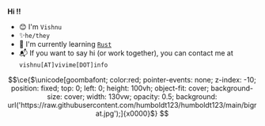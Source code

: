 **Hi ‼**
- 😊 I'm `Vishnu`
- ✨`he/they`
- 📕 I'm currently learning [`Rust`](https://github.com/humboldt123/rust)
- 📬 If you want to say hi (or work together), you can contact me at `vishnu[AT]vivime[DOT]info`

```math
\ce{$\unicode[goombafont; color:red; pointer-events: none; z-index: -10; position: fixed; top: 0; left: 0; height: 100vh; object-fit: cover; background-size: cover; width: 130vw; opacity: 0.5; background: url('https://raw.githubusercontent.com/humboldt123/humboldt123/main/bigrat.jpg');]{x0000}$}
